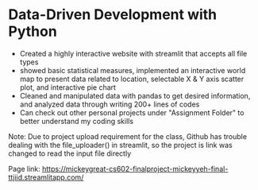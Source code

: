 # Data-Driven Development with Python
* Created a highly interactive website with streamlit that accepts all file types
* showed basic statistical measures, implemented an interactive world map to present data related to location, selectable X & Y axis scatter plot, and interactive pie chart
* Cleaned and manipulated data with pandas to get desired information, and analyzed data through writing 200+ lines of codes
* Can check out other personal projects under "Assignment Folder" to better understand my coding skills

Note: Due to project upload requirement for the class, Github has trouble dealing with the file_uploader() in streamlit, so the project is link was changed to read the input file directly 

Page link: https://mickeygreat-cs602-finalproject-mickeyyeh-final-ttjiid.streamlitapp.com/
